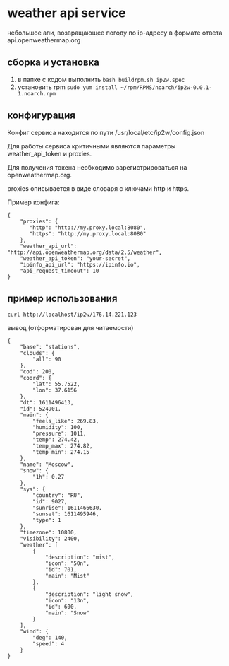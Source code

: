 # weather api service
небольшое апи, возвращающее погоду по ip-адресу в формате ответа api.openweathermap.org

## сборка и установка
1. в папке с кодом выполнить
`bash buildrpm.sh ip2w.spec`
2. установить rpm
`sudo yum install ~/rpm/RPMS/noarch/ip2w-0.0.1-1.noarch.rpm`

## конфигурация
Конфиг сервиса находится по пути /usr/local/etc/ip2w/config.json

Для работы сервиса критичными являются параметры weather_api_token и proxies.

Для получения токена необходимо зарегистрироваться на openweathermap.org.

proxies описывается в виде словаря с ключами http и https.

Пример конфига:
```
{
    "proxies": {
       "http": "http://my.proxy.local:8080",
       "https": "http://my.proxy.local:8080"
    },
    "weather_api_url": "http://api.openweathermap.org/data/2.5/weather",
    "weather_api_token": "your-secret",
    "ipinfo_api_url": "https://ipinfo.io",
    "api_request_timeout": 10
}
```


## пример использования
`curl http://localhost/ip2w/176.14.221.123`

вывод (отформатирован для читаемости)
```
{
    "base": "stations",
    "clouds": {
        "all": 90
    },
    "cod": 200,
    "coord": {
        "lat": 55.7522,
        "lon": 37.6156
    },
    "dt": 1611496413,
    "id": 524901,
    "main": {
        "feels_like": 269.83,
        "humidity": 100,
        "pressure": 1011,
        "temp": 274.42,
        "temp_max": 274.82,
        "temp_min": 274.15
    },
    "name": "Moscow",
    "snow": {
        "1h": 0.27
    },
    "sys": {
        "country": "RU",
        "id": 9027,
        "sunrise": 1611466630,
        "sunset": 1611495946,
        "type": 1
    },
    "timezone": 10800,
    "visibility": 2400,
    "weather": [
        {
            "description": "mist",
            "icon": "50n",
            "id": 701,
            "main": "Mist"
        },
        {
            "description": "light snow",
            "icon": "13n",
            "id": 600,
            "main": "Snow"
        }
    ],
    "wind": {
        "deg": 140,
        "speed": 4
    }
}
```
